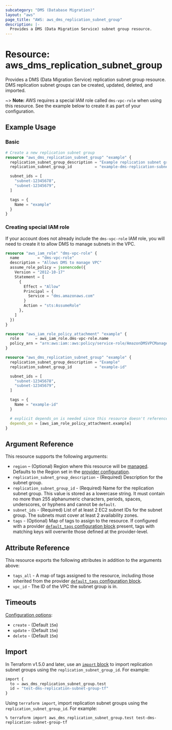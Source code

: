 ```yaml
---
subcategory: "DMS (Database Migration)"
layout: "aws"
page_title: "AWS: aws_dms_replication_subnet_group"
description: |-
  Provides a DMS (Data Migration Service) subnet group resource.
---
```


# Resource: aws_dms_replication_subnet_group

Provides a DMS (Data Migration Service) replication subnet group resource. DMS replication subnet groups can be created, updated, deleted, and imported.

~> **Note:** AWS requires a special IAM role called `dms-vpc-role` when using this resource. See the example below to create it as part of your configuration.

## Example Usage

### Basic

```terraform
# Create a new replication subnet group
resource "aws_dms_replication_subnet_group" "example" {
  replication_subnet_group_description = "Example replication subnet group"
  replication_subnet_group_id          = "example-dms-replication-subnet-group-tf"

  subnet_ids = [
    "subnet-12345678",
    "subnet-12345679",
  ]

  tags = {
    Name = "example"
  }
}
```

### Creating special IAM role

If your account does not already include the `dms-vpc-role` IAM role, you will need to create it to allow DMS to manage subnets in the VPC.

```terraform
resource "aws_iam_role" "dms-vpc-role" {
  name        = "dms-vpc-role"
  description = "Allows DMS to manage VPC"
  assume_role_policy = jsonencode({
    Version = "2012-10-17"
    Statement = [
      {
        Effect = "Allow"
        Principal = {
          Service = "dms.amazonaws.com"
        }
        Action = "sts:AssumeRole"
      },
    ]
  })
}

resource "aws_iam_role_policy_attachment" "example" {
  role       = aws_iam_role.dms-vpc-role.name
  policy_arn = "arn:aws:iam::aws:policy/service-role/AmazonDMSVPCManagementRole"
}

resource "aws_dms_replication_subnet_group" "example" {
  replication_subnet_group_description = "Example"
  replication_subnet_group_id          = "example-id"

  subnet_ids = [
    "subnet-12345678",
    "subnet-12345679",
  ]

  tags = {
    Name = "example-id"
  }

  # explicit depends_on is needed since this resource doesn't reference the role or policy attachment
  depends_on = [aws_iam_role_policy_attachment.example]
}
```

## Argument Reference

This resource supports the following arguments:

* `region` – (Optional) Region where this resource will be [managed](https://docs.aws.amazon.com/general/latest/gr/rande.html#regional-endpoints). Defaults to the Region set in the [provider configuration](https://registry.terraform.io/providers/hashicorp/aws/latest/docs#aws-configuration-reference).
* `replication_subnet_group_description` - (Required) Description for the subnet group.
* `replication_subnet_group_id` - (Required) Name for the replication subnet group. This value is stored as a lowercase string. It must contain no more than 255 alphanumeric characters, periods, spaces, underscores, or hyphens and cannot be `default`.
* `subnet_ids` - (Required) List of at least 2 EC2 subnet IDs for the subnet group. The subnets must cover at least 2 availability zones.
* `tags` - (Optional) Map of tags to assign to the resource. If configured with a provider [`default_tags` configuration block](https://registry.terraform.io/providers/hashicorp/aws/latest/docs#default_tags-configuration-block) present, tags with matching keys will overwrite those defined at the provider-level.

## Attribute Reference

This resource exports the following attributes in addition to the arguments above:

* `tags_all` - A map of tags assigned to the resource, including those inherited from the provider [`default_tags` configuration block](https://registry.terraform.io/providers/hashicorp/aws/latest/docs#default_tags-configuration-block).
* `vpc_id` - The ID of the VPC the subnet group is in.

## Timeouts

[Configuration options](https://developer.hashicorp.com/terraform/language/resources/syntax#operation-timeouts):

- `create` - (Default `15m`)
- `update` - (Default `15m`)
- `delete` - (Default `15m`)

## Import

In Terraform v1.5.0 and later, use an [`import` block](https://developer.hashicorp.com/terraform/language/import) to import replication subnet groups using the `replication_subnet_group_id`. For example:

```terraform
import {
  to = aws_dms_replication_subnet_group.test
  id = "test-dms-replication-subnet-group-tf"
}
```

Using `terraform import`, import replication subnet groups using the `replication_subnet_group_id`. For example:

```console
% terraform import aws_dms_replication_subnet_group.test test-dms-replication-subnet-group-tf
```
